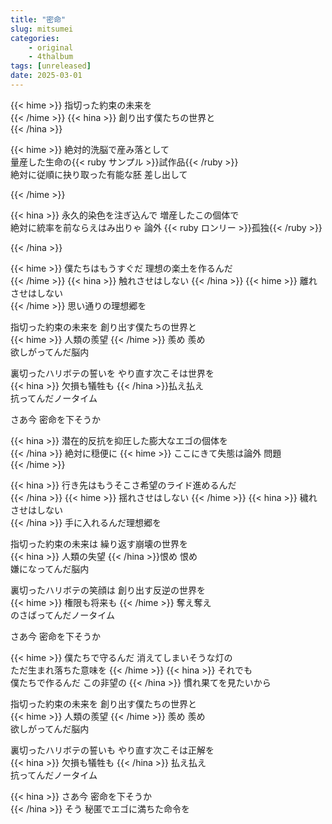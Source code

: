 ```yaml
---
title: "密命"
slug: mitsumei
categories:
    - original
    - 4thalbum
tags: [unreleased]
date: 2025-03-01
---
```


{{< hime >}}
指切った約束の未来を  
{{< /hime >}}
{{< hina >}}
創り出す僕たちの世界と  
{{< /hina >}}

{{< hime >}}
絶対的洗脳で産み落として  
量産した生命の{{< ruby サンプル >}}試作品{{< /ruby >}}  
絶対に従順に抉り取った有能な胚 差し出して  

{{< /hime >}}

{{< hina >}}
永久的染色を注ぎ込んで 増産したこの個体で  
絶対に統率を前ならえはみ出りゃ 論外 {{< ruby ロンリー >}}孤独{{< /ruby >}}  

{{< /hina >}}

{{< hime >}}
僕たちはもうすぐだ 理想の楽土を作るんだ  
{{< /hime >}}
{{< hina >}}
触れさせはしない 
{{< /hina >}}
{{< hime >}}
離れさせはしない  
{{< /hime >}}
思い通りの理想郷を  

指切った約束の未来を 創り出す僕たちの世界と  
{{< hime >}}
人類の羨望 
{{< /hime >}}
羨め 羨め  
欲しがってんだ脳内  

裏切ったハリボテの誓いを やり直す次こそは世界を  
{{< hina >}}
欠損も犠牲も 
{{< /hina >}}払え払え  
抗ってんだノータイム  

さあ今 密命を下そうか  

{{< hina >}}
潜在的反抗を抑圧した膨大なエゴの個体を  
{{< /hina >}}
絶対に穏便に 
{{< hime >}}
ここにきて失態は論外 問題  
{{< /hime >}}

{{< hina >}}
行き先はもうそこさ希望のライド進めるんだ  
{{< /hina >}}
{{< hime >}}
揺れさせはしない 
{{< /hime >}}
{{< hina >}}
穢れさせはしない  
{{< /hina >}}
手に入れるんだ理想郷を  

指切った約束の未来は 繰り返す崩壊の世界を  
{{< hina >}}
人類の失望 
{{< /hina >}}恨め 恨め  
嫌になってんだ脳内  

裏切ったハリボテの笑顔は 創り出す反逆の世界を  
{{< hime >}}
権限も将来も 
{{< /hime >}}
奪え奪え  
のさばってんだノータイム  

さあ今 密命を下そうか  

{{< hime >}}
僕たちで守るんだ 消えてしまいそうな灯の  
ただ生まれ落ちた意味を 
{{< /hime >}}
{{< hina >}}
それでも  
僕たちで作るんだ この非望の
{{< /hina >}}
慣れ果てを見たいから  

指切った約束の未来を 創り出す僕たちの世界と  
{{< hime >}}
人類の羨望 
{{< /hime >}}
羨め 羨め  
欲しがってんだ脳内  

裏切ったハリボテの誓いも やり直す次こそは正解を  
{{< hina >}}
欠損も犠牲も 
{{< /hina >}}
払え払え  
抗ってんだノータイム  

{{< hina >}}
さあ今 密命を下そうか  
{{< /hina >}}
そう 秘匿でエゴに満ちた命令を  